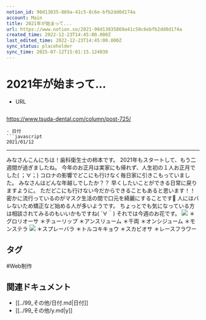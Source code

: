 ```yaml
---
notion_id: 90d13035-869a-41c5-8c6e-bfb2dd0d174a
account: Main
title: 2021年が始まって...
url: https://www.notion.so/2021-90d13035869a41c58c6ebfb2dd0d174a
created_time: 2022-12-23T14:45:00.000Z
last_edited_time: 2022-12-23T14:45:00.000Z
sync_status: placeholder
sync_time: 2025-07-12T15:01:15.124038
---
```

# 2021年が始まって...

- URL
  ```javascript
https://www.tsuda-dental.com/column/post-725/
  ```
- 日付
  ```javascript
2021/01/12
  ```
---
みなさんこんにちは！歯科衛生士の柿本です。
2021年もスタートして、もう二週間が過ぎましたね。
今年のお正月は実家にも帰れず、人生初の１人お正月でした( ；∀；)
コロナの影響でどこにも行けなく毎日家に引きこもっていました。
みなさんはどんな年越しでしたか？？
早くしたいことができる日常に戻りますように。
ただどこにも行けない今だからできることもあると思います！！
密かに流行っているのがマスク生活の間で口元を綺麗にすることです🌟
人にはバレないため矯正など始める人が多いようです。
ちょっとでも気になっている方は相談されてみるのもいいかもですね( ´∀｀)
それでは今週のお花です。
![](https://www.tsuda-dental.com/column/_data/contribute/images/725_1_18.jpg)
＊グロリオーサ
＊チューリップ
＊アンスリューム
＊千両
＊オンシジューム
＊モンステラ
![](https://www.tsuda-dental.com/column/_data/contribute/images/725_1_19.jpg)
＊スプレーバラ
＊トルコキキョウ
＊スカビオサ
＊レースフラワー

## タグ

#Web制作 

## 関連ドキュメント

- [[../99_その他/日付.md|日付]]
- [[../99_その他/y.md|y]]
